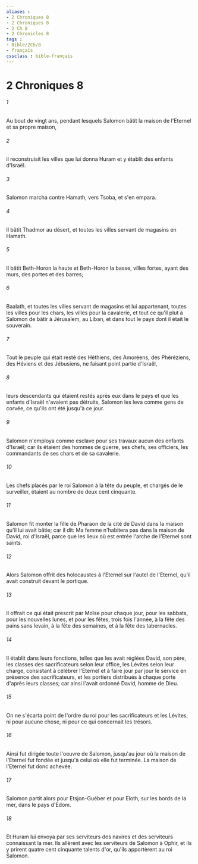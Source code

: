 ```yaml
---
aliases : 
- 2 Chroniques 8
- 2 Chroniques 8
- 2 Ch 8
- 2 Chronicles 8
tags : 
- Bible/2Ch/8
- français
cssclass : bible-français
---
```


# 2 Chroniques 8

###### 1
Au bout de vingt ans, pendant lesquels Salomon bâtit la maison de l'Eternel et sa propre maison,
###### 2
il reconstruisit les villes que lui donna Huram et y établit des enfants d'Israël.
###### 3
Salomon marcha contre Hamath, vers Tsoba, et s'en empara.
###### 4
Il bâtit Thadmor au désert, et toutes les villes servant de magasins en Hamath.
###### 5
Il bâtit Beth-Horon la haute et Beth-Horon la basse, villes fortes, ayant des murs, des portes et des barres;
###### 6
Baalath, et toutes les villes servant de magasins et lui appartenant, toutes les villes pour les chars, les villes pour la cavalerie, et tout ce qu'il plut à Salomon de bâtir à Jérusalem, au Liban, et dans tout le pays dont il était le souverain.
###### 7
Tout le peuple qui était resté des Héthiens, des Amoréens, des Phéréziens, des Héviens et des Jébusiens, ne faisant point partie d'Israël,
###### 8
leurs descendants qui étaient restés après eux dans le pays et que les enfants d'Israël n'avaient pas détruits, Salomon les leva comme gens de corvée, ce qu'ils ont été jusqu'à ce jour.
###### 9
Salomon n'employa comme esclave pour ses travaux aucun des enfants d'Israël; car ils étaient des hommes de guerre, ses chefs, ses officiers, les commandants de ses chars et de sa cavalerie.
###### 10
Les chefs placés par le roi Salomon à la tête du peuple, et chargés de le surveiller, étaient au nombre de deux cent cinquante.
###### 11
Salomon fit monter la fille de Pharaon de la cité de David dans la maison qu'il lui avait bâtie; car il dit: Ma femme n'habitera pas dans la maison de David, roi d'Israël, parce que les lieux où est entrée l'arche de l'Eternel sont saints.
###### 12
Alors Salomon offrit des holocaustes à l'Eternel sur l'autel de l'Eternel, qu'il avait construit devant le portique.
###### 13
Il offrait ce qui était prescrit par Moïse pour chaque jour, pour les sabbats, pour les nouvelles lunes, et pour les fêtes, trois fois l'année, à la fête des pains sans levain, à la fête des semaines, et à la fête des tabernacles.
###### 14
Il établit dans leurs fonctions, telles que les avait réglées David, son père, les classes des sacrificateurs selon leur office, les Lévites selon leur charge, consistant à célébrer l'Eternel et à faire jour par jour le service en présence des sacrificateurs, et les portiers distribués à chaque porte d'après leurs classes; car ainsi l'avait ordonné David, homme de Dieu.
###### 15
On ne s'écarta point de l'ordre du roi pour les sacrificateurs et les Lévites, ni pour aucune chose, ni pour ce qui concernait les trésors.
###### 16
Ainsi fut dirigée toute l'oeuvre de Salomon, jusqu'au jour où la maison de l'Eternel fut fondée et jusqu'à celui où elle fut terminée. La maison de l'Eternel fut donc achevée.
###### 17
Salomon partit alors pour Etsjon-Guéber et pour Eloth, sur les bords de la mer, dans le pays d'Edom.
###### 18
Et Huram lui envoya par ses serviteurs des navires et des serviteurs connaissant la mer. Ils allèrent avec les serviteurs de Salomon à Ophir, et ils y prirent quatre cent cinquante talents d'or, qu'ils apportèrent au roi Salomon.
